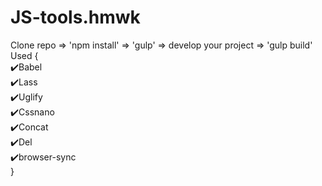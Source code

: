 # JS-tools.hmwk

Clone repo => 'npm install' => 'gulp' => develop your project => 'gulp build'                   
Used {          
✔️Babel        
✔️Lass           
✔️Uglify        
✔️Cssnano         
✔️Concat      
✔️Del         
✔️browser-sync         
}
